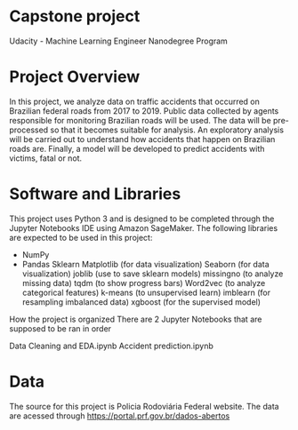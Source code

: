 # Capstone project
Udacity - Machine Learning Engineer Nanodegree Program

# Project Overview
In this project, we analyze data on traffic accidents that occurred on Brazilian federal roads from 2017 to 2019. Public data collected by agents responsible for monitoring Brazilian roads will be used. The data will be pre-processed so that it becomes suitable for analysis. An exploratory analysis will be carried out to understand how accidents that happen on Brazilian roads are. Finally, a model will be developed to predict accidents with victims, fatal or not.

# Software and Libraries
This project uses Python 3 and is designed to be completed through the Jupyter Notebooks IDE using Amazon SageMaker. The following libraries are expected to be used in this project:

* NumPy
* Pandas
Sklearn
Matplotlib (for data visualization)
Seaborn (for data visualization)
joblib (use to save sklearn models)
missingno (to analyze missing data)
tqdm (to show progress bars)
Word2vec (to analyze categorical features)
k-means (to unsupervised learn)
imblearn (for resampling imbalanced data)
xgboost (for the supervised model)

How the project is organized
There are 2 Jupyter Notebooks that are supposed to be ran in order

Data Cleaning and EDA.ipynb
Accident prediction.ipynb

# Data
The source for this project is Policia Rodoviária Federal website. The data are acessed through https://portal.prf.gov.br/dados-abertos
